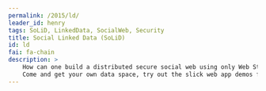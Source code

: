 ```yaml
---
permalink: /2015/ld/
leader_id: henry
tags: SoLiD, LinkedData, SocialWeb, Security
title: Social Linked Data (SoLiD)
id: ld
fai: fa-chain
description: >
    How can one build a distributed secure social web using only Web Standards such HTTP, TLS, Linked Data and JavaScript? How can we escape the current silos and regain control of our digital life? How can we regain our identity? How can we help organisations co-operate without loosing their autonomy? This and more is what is enabled by the [Social Linked Data](https://github.com/linkeddata/SoLiD) architecture.
    Come and get your own data space, try out the slick web app demos from the [SoLiD team](https://github.com/orgs/linkeddata/people), and even learn to build new apps yourself!
---
```



